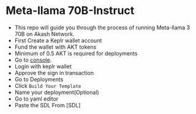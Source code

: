 # Meta-llama 70B-Instruct
- This repo will guide you through the process of running Meta-llama 3 70B on Akash Network.
- First Create a Keplr wallet account
- Fund the wallet with AKT tokens
- Minimum of 0.5 AKT is required for deployments
- Go to [console](https://console.akash.network/).
- Login with keplr wallet
- Approve the sign in transaction
- Go to Deployments
- Click `Build Your Template`
- Name your deployment(Optional)
- Go to yaml editor
- Paste the SDL From [SDL]
